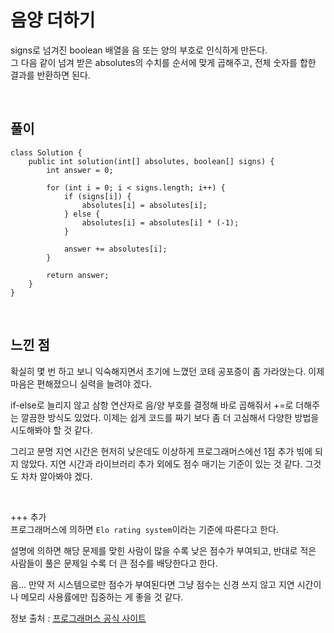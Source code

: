 # 음양 더하기
signs로 넘겨진 boolean 배열을 음 또는 양의 부호로 인식하게 만든다.         
그 다음 같이 넘겨 받은 absolutes의 수치를 순서에 맞게 곱해주고, 전체 숫자를 합한 결과를 반환하면 된다.

<br>

## 풀이
```
class Solution {
    public int solution(int[] absolutes, boolean[] signs) {
        int answer = 0;
        
        for (int i = 0; i < signs.length; i++) {
            if (signs[i]) {
                absolutes[i] = absolutes[i];    
            } else {
                absolutes[i] = absolutes[i] * (-1);
            }
            
            answer += absolutes[i];
        }
        
        return answer;
    }
}
```

<br>

## 느낀 점
확실히 몇 번 하고 보니 익숙해지면서 초기에 느꼈던 코테 공포증이 좀 가라앉는다.
이제 마음은 편해졌으니 실력을 늘려야 겠다.

if-else로 늘리지 않고 삼항 연산자로 음/양 부호를 결정해 바로 곱해줘서 +=로 더해주는 깔끔한 방식도 있었다.
이제는 쉽게 코드를 짜기 보다 좀 더 고심해서 다양한 방법을 시도해봐야 할 것 같다.

그리고 분명 지연 시간은 현저히 낮은데도 이상하게 프로그래머스에선 1점 추가 빆에 되지 않았다.
지연 시간과 라이브러리 추가 외에도 점수 매기는 기준이 있는 것 같다. 
그것도 차차 알아봐야 겠다.

<br>

+++ 추가             
프로그래머스에 의하면 `Elo rating system`이라는 기준에 따른다고 한다.

설명에 의하면 해당 문제를 맞힌 사람이 많을 수록 낮은 점수가 부여되고, 반대로 적은 사람들이 풀은 문제일 수록 더 큰 점수를 배당한다고 한다.

음... 만약 저 시스템으로만 점수가 부여된다면 그냥 점수는 신경 쓰지 않고 지연 시간이나 메모리 사용률에만 집중하는 게 좋을 것 같다. 

정보 출처 : [프로그래머스 공식 사이트](https://programmers.zendesk.com/hc/ko/articles/900001303426-%EC%97%B0%EC%8A%B5-%EB%AC%B8%EC%A0%9C%EB%A5%BC-%ED%92%80%EB%A9%B4-%EC%B6%94%EA%B0%80%EB%90%98%EB%8A%94-%EC%A0%90%EC%88%98%EB%8A%94-%EC%96%B4%EB%96%BB%EA%B2%8C-%EC%82%B0%EC%A0%95%EB%90%98%EB%82%98%EC%9A%94-)
